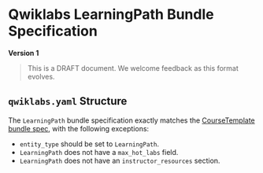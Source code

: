 # Qwiklabs LearningPath Bundle Specification

**Version 1**

> This is a DRAFT document. We welcome feedback as this format evolves.

## `qwiklabs.yaml` Structure

The `LearningPath` bundle specification exactly matches the [CourseTemplate bundle spec](./course-template-bundle-spec.md), with the following exceptions:
- `entity_type` should be set to `LearningPath`.
- `LearningPath` does not have a `max_hot_labs` field.
- `LearningPath` does not have an `instructor_resources` section.
